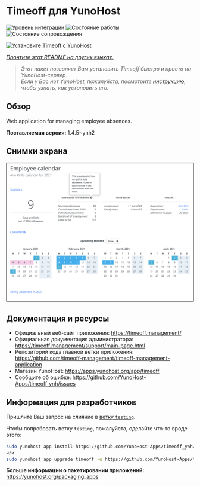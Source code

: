 <!--
Важно: этот README был автоматически сгенерирован <https://github.com/YunoHost/apps/tree/master/tools/readme_generator>
Он НЕ ДОЛЖЕН редактироваться вручную.
-->

# Timeoff для YunoHost

[![Уровень интеграции](https://apps.yunohost.org/badge/integration/timeoff)](https://ci-apps.yunohost.org/ci/apps/timeoff/)
![Состояние работы](https://apps.yunohost.org/badge/state/timeoff)
![Состояние сопровождения](https://apps.yunohost.org/badge/maintained/timeoff)

[![Установите Timeoff с YunoHost](https://install-app.yunohost.org/install-with-yunohost.svg)](https://install-app.yunohost.org/?app=timeoff)

*[Прочтите этот README на других языках.](./ALL_README.md)*

> *Этот пакет позволяет Вам установить Timeoff быстро и просто на YunoHost-сервер.*  
> *Если у Вас нет YunoHost, пожалуйста, посмотрите [инструкцию](https://yunohost.org/install), чтобы узнать, как установить его.*

## Обзор

Web application for managing employee absences.


**Поставляемая версия:** 1.4.5~ynh2

## Снимки экрана

![Снимок экрана Timeoff](./doc/screenshots/smartmockups_kkjk5hh4-p-2000.png)

## Документация и ресурсы

- Официальный веб-сайт приложения: <https://timeoff.management/>
- Официальная документация администратора: <https://timeoff.management/support/main-page.html>
- Репозиторий кода главной ветки приложения: <https://github.com/timeoff-management/timeoff-management-application>
- Магазин YunoHost: <https://apps.yunohost.org/app/timeoff>
- Сообщите об ошибке: <https://github.com/YunoHost-Apps/timeoff_ynh/issues>

## Информация для разработчиков

Пришлите Ваш запрос на слияние в [ветку `testing`](https://github.com/YunoHost-Apps/timeoff_ynh/tree/testing).

Чтобы попробовать ветку `testing`, пожалуйста, сделайте что-то вроде этого:

```bash
sudo yunohost app install https://github.com/YunoHost-Apps/timeoff_ynh/tree/testing --debug
или
sudo yunohost app upgrade timeoff -u https://github.com/YunoHost-Apps/timeoff_ynh/tree/testing --debug
```

**Больше информации о пакетировании приложений:** <https://yunohost.org/packaging_apps>
